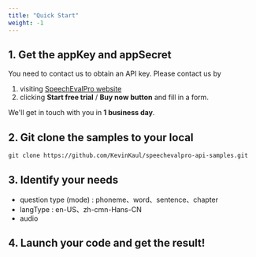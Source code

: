 ```yaml
---
title: "Quick Start"
weight: -1
---
```



## 1. Get the appKey and appSecret

You need to contact us to obtain an API key. Please contact us by

1. visiting [SpeechEvalPro website](https://speech-eval.pro) 
2. clicking **Start free trial** / **Buy now button** and fill in a form.

We'll get in touch with you in **1 business day**.


## 2. Git clone the samples to your local
```
git clone https://github.com/KevinKaul/speechevalpro-api-samples.git
```

## 3. Identify your needs

- question type (mode) : phoneme、word、sentence、chapter
- langType : en-US、zh-cmn-Hans-CN
- audio 

## 4. Launch your code and get the result!